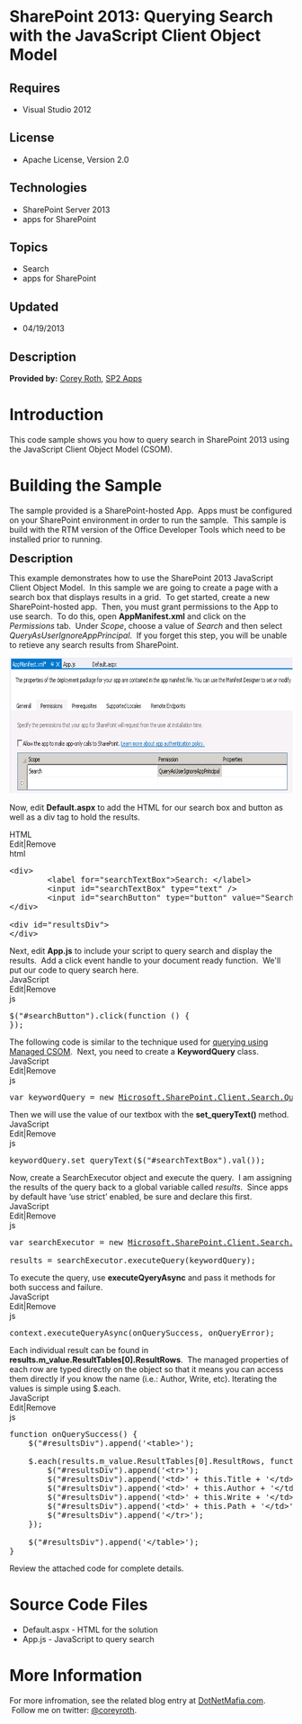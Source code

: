 # SharePoint 2013: Querying Search with the JavaScript Client Object Model
## Requires
- Visual Studio 2012
## License
- Apache License, Version 2.0
## Technologies
- SharePoint Server 2013
- apps for SharePoint
## Topics
- Search
- apps for SharePoint
## Updated
- 04/19/2013
## Description

<p><strong>Provided by:</strong> <a href="http://www.dotnetmafia.com">Corey Roth</a>,
<a href="http://www.sp2apps.com">SP2 Apps</a></p>
<h1>Introduction</h1>
<p>This code&nbsp;sample shows you how to query search in SharePoint 2013 using the JavaScript Client Object Model (CSOM).</p>
<h1><span>Building the Sample</span></h1>
<p>The sample provided is a SharePoint-hosted App. &nbsp;Apps must be configured on your SharePoint environment in order to run the sample. &nbsp;This sample is build with the RTM version of the Office Developer Tools which need to be installed prior to running.</p>
<p><span style="font-size:20px; font-weight:bold">Description</span></p>
<p>This example demonstrates how to use the SharePoint 2013 JavaScript Client Object Model. &nbsp;In this sample we are going to create a page with a search box that displays results in a grid. &nbsp;To get started, create a new SharePoint-hosted app. &nbsp;Then,
 you must grant permissions to the App to use search. &nbsp;To do this, open <strong>
AppManifest.xml</strong>&nbsp;and click on the <em>Permissions</em>&nbsp;tab. &nbsp;Under
<em>Scope</em>, choose a value of <em>Search</em>&nbsp;and then select <em>QueryAsUserIgnoreAppPrincipal</em>. &nbsp;If you forget this step, you will be unable to retieve any search results from SharePoint.</p>
<p><img id="80205" src="80205-searchapprestpermission.png" alt="" width="719" height="241"></p>
<p>Now, edit <strong>Default.aspx</strong>&nbsp;to add the HTML for our search box and button as well as a div tag to hold the results.</p>
<div class="scriptcode">
<div class="pluginEditHolder" pluginCommand="mceScriptCode">
<div class="title"><span>HTML</span></div>
<div class="pluginLinkHolder"><span class="pluginEditHolderLink">Edit</span>|<span class="pluginRemoveHolderLink">Remove</span></div>
<span class="hidden">html</span>

<div class="preview">
<pre class="html"><span class="html__tag_start">&lt;div</span><span class="html__tag_start">&gt;&nbsp;
</span>&nbsp;&nbsp;&nbsp;&nbsp;&nbsp;&nbsp;&nbsp;&nbsp;<span class="html__tag_start">&lt;label</span>&nbsp;<span class="html__attr_name">for</span>=<span class="html__attr_value">&quot;searchTextBox&quot;</span><span class="html__tag_start">&gt;</span>Search:&nbsp;<span class="html__tag_end">&lt;/label&gt;</span>&nbsp;
&nbsp;&nbsp;&nbsp;&nbsp;&nbsp;&nbsp;&nbsp;&nbsp;<span class="html__tag_start">&lt;input</span>&nbsp;<span class="html__attr_name">id</span>=<span class="html__attr_value">&quot;searchTextBox&quot;</span>&nbsp;<span class="html__attr_name">type</span>=<span class="html__attr_value">&quot;text&quot;</span>&nbsp;<span class="html__tag_start">/&gt;</span>&nbsp;
&nbsp;&nbsp;&nbsp;&nbsp;&nbsp;&nbsp;&nbsp;&nbsp;<span class="html__tag_start">&lt;input</span>&nbsp;<span class="html__attr_name">id</span>=<span class="html__attr_value">&quot;searchButton&quot;</span>&nbsp;<span class="html__attr_name">type</span>=<span class="html__attr_value">&quot;button&quot;</span>&nbsp;<span class="html__attr_name">value</span>=<span class="html__attr_value">&quot;Search&quot;</span>&nbsp;<span class="html__tag_start">/&gt;</span>&nbsp;
<span class="html__tag_end">&lt;/div&gt;</span>&nbsp;
&nbsp;
<span class="html__tag_start">&lt;div</span>&nbsp;<span class="html__attr_name">id</span>=<span class="html__attr_value">&quot;resultsDiv&quot;</span><span class="html__tag_start">&gt;&nbsp;
</span><span class="html__tag_end">&lt;/div&gt;</span></pre>
</div>
</div>
</div>
<div class="endscriptcode">Next, edit <strong>App.js</strong>&nbsp;to include your script to query search and display the results. &nbsp;Add a click event handle to your document ready function. &nbsp;We'll put our code to query search here.</div>
<div class="endscriptcode"></div>
<div class="endscriptcode">
<div class="scriptcode">
<div class="pluginEditHolder" pluginCommand="mceScriptCode">
<div class="title"><span>JavaScript</span></div>
<div class="pluginLinkHolder"><span class="pluginEditHolderLink">Edit</span>|<span class="pluginRemoveHolderLink">Remove</span></div>
<span class="hidden">js</span>

<div class="preview">
<pre class="js">$(<span class="js__string">&quot;#searchButton&quot;</span>).click(<span class="js__operator">function</span>&nbsp;()&nbsp;<span class="js__brace">{</span>&nbsp;&nbsp;&nbsp;&nbsp;&nbsp;&nbsp;&nbsp;&nbsp;
<span class="js__brace">}</span>);</pre>
</div>
</div>
</div>
<div class="endscriptcode">The following code is similar to the technique used for
<a href="http://code.msdn.microsoft.com/Query-Search-with-the-649f1bc1">querying using Managed CSOM</a>. &nbsp;Next, you need to create a
<strong>KeywordQuery</strong> class.</div>
<div class="endscriptcode"></div>
<div class="endscriptcode">
<div class="scriptcode">
<div class="pluginEditHolder" pluginCommand="mceScriptCode">
<div class="title"><span>JavaScript</span></div>
<div class="pluginLinkHolder"><span class="pluginEditHolderLink">Edit</span>|<span class="pluginRemoveHolderLink">Remove</span></div>
<span class="hidden">js</span>

<div class="preview">
<pre class="js"><span class="js__statement">var</span>&nbsp;keywordQuery&nbsp;=&nbsp;<span class="js__operator">new</span>&nbsp;<a class="libraryLink" href="http://msdn.microsoft.com/en-US/library/Microsoft.SharePoint.Client.Search.Query.KeywordQuery.aspx" target="_blank" title="Auto generated link to Microsoft.SharePoint.Client.Search.Query.KeywordQuery">Microsoft.SharePoint.Client.Search.Query.KeywordQuery</a>(context);</pre>
</div>
</div>
</div>
<div class="endscriptcode">Then we will use the value of our textbox with the <strong>
set_queryText() </strong>method.</div>
</div>
<div class="endscriptcode">
<div class="scriptcode">
<div class="pluginEditHolder" pluginCommand="mceScriptCode">
<div class="title"><span>JavaScript</span></div>
<div class="pluginLinkHolder"><span class="pluginEditHolderLink">Edit</span>|<span class="pluginRemoveHolderLink">Remove</span></div>
<span class="hidden">js</span>

<div class="preview">
<pre class="js">keywordQuery.set_queryText($(<span class="js__string">&quot;#searchTextBox&quot;</span>).val());</pre>
</div>
</div>
</div>
</div>
<div class="endscriptcode"></div>
<div class="endscriptcode">Now, create a SearchExecutor object and execute the query.&nbsp; I am assigning the results of the query back to a global variable called
<em>results</em>.&nbsp; Since apps by default have &lsquo;use strict&rsquo; enabled, be sure and declare this first.</div>
<div class="endscriptcode"></div>
<div class="endscriptcode">
<div class="scriptcode">
<div class="pluginEditHolder" pluginCommand="mceScriptCode">
<div class="title"><span>JavaScript</span></div>
<div class="pluginLinkHolder"><span class="pluginEditHolderLink">Edit</span>|<span class="pluginRemoveHolderLink">Remove</span></div>
<span class="hidden">js</span>

<div class="preview">
<pre class="js"><span class="js__statement">var</span>&nbsp;searchExecutor&nbsp;=&nbsp;<span class="js__operator">new</span>&nbsp;<a class="libraryLink" href="http://msdn.microsoft.com/en-US/library/Microsoft.SharePoint.Client.Search.Query.SearchExecutor.aspx" target="_blank" title="Auto generated link to Microsoft.SharePoint.Client.Search.Query.SearchExecutor">Microsoft.SharePoint.Client.Search.Query.SearchExecutor</a>(context);&nbsp;
&nbsp;
results&nbsp;=&nbsp;searchExecutor.executeQuery(keywordQuery);&nbsp;</pre>
</div>
</div>
</div>
</div>
<div class="endscriptcode">To execute the query, use <strong>executeQyeryAsync</strong>&nbsp;and pass it methods for both success and failure.</div>
<div class="endscriptcode"></div>
<div class="endscriptcode">
<div class="scriptcode">
<div class="pluginEditHolder" pluginCommand="mceScriptCode">
<div class="title"><span>JavaScript</span></div>
<div class="pluginLinkHolder"><span class="pluginEditHolderLink">Edit</span>|<span class="pluginRemoveHolderLink">Remove</span></div>
<span class="hidden">js</span>

<div class="preview">
<pre class="js">context.executeQueryAsync(onQuerySuccess,&nbsp;onQueryError);</pre>
</div>
</div>
</div>
</div>
<div class="endscriptcode">Each individual result can be found in <strong>results.m_value.ResultTables[0].ResultRows</strong>.&nbsp; The managed properties of each row are typed directly on the object so that it means you can access them directly if you know
 the name (i.e.: Author, Write, etc). Iterating the values is simple using $.each. &nbsp;</div>
<div class="endscriptcode"></div>
<div class="endscriptcode">
<div class="scriptcode">
<div class="pluginEditHolder" pluginCommand="mceScriptCode">
<div class="title"><span>JavaScript</span></div>
<div class="pluginLinkHolder"><span class="pluginEditHolderLink">Edit</span>|<span class="pluginRemoveHolderLink">Remove</span></div>
<span class="hidden">js</span>

<div class="preview">
<pre class="js"><span class="js__operator">function</span>&nbsp;onQuerySuccess()&nbsp;<span class="js__brace">{</span>&nbsp;
&nbsp;&nbsp;&nbsp;&nbsp;$(<span class="js__string">&quot;#resultsDiv&quot;</span>).append(<span class="js__string">'&lt;table&gt;'</span>);&nbsp;
&nbsp;
&nbsp;&nbsp;&nbsp;&nbsp;$.each(results.m_value.ResultTables[<span class="js__num">0</span>].ResultRows,&nbsp;<span class="js__operator">function</span>&nbsp;()&nbsp;<span class="js__brace">{</span>&nbsp;
&nbsp;&nbsp;&nbsp;&nbsp;&nbsp;&nbsp;&nbsp;&nbsp;$(<span class="js__string">&quot;#resultsDiv&quot;</span>).append(<span class="js__string">'&lt;tr&gt;'</span>);&nbsp;
&nbsp;&nbsp;&nbsp;&nbsp;&nbsp;&nbsp;&nbsp;&nbsp;$(<span class="js__string">&quot;#resultsDiv&quot;</span>).append(<span class="js__string">'&lt;td&gt;'</span>&nbsp;&#43;&nbsp;<span class="js__operator">this</span>.Title&nbsp;&#43;&nbsp;<span class="js__string">'&lt;/td&gt;'</span>);&nbsp;
&nbsp;&nbsp;&nbsp;&nbsp;&nbsp;&nbsp;&nbsp;&nbsp;$(<span class="js__string">&quot;#resultsDiv&quot;</span>).append(<span class="js__string">'&lt;td&gt;'</span>&nbsp;&#43;&nbsp;<span class="js__operator">this</span>.Author&nbsp;&#43;&nbsp;<span class="js__string">'&lt;/td&gt;'</span>);&nbsp;
&nbsp;&nbsp;&nbsp;&nbsp;&nbsp;&nbsp;&nbsp;&nbsp;$(<span class="js__string">&quot;#resultsDiv&quot;</span>).append(<span class="js__string">'&lt;td&gt;'</span>&nbsp;&#43;&nbsp;<span class="js__operator">this</span>.Write&nbsp;&#43;&nbsp;<span class="js__string">'&lt;/td&gt;'</span>);&nbsp;
&nbsp;&nbsp;&nbsp;&nbsp;&nbsp;&nbsp;&nbsp;&nbsp;$(<span class="js__string">&quot;#resultsDiv&quot;</span>).append(<span class="js__string">'&lt;td&gt;'</span>&nbsp;&#43;&nbsp;<span class="js__operator">this</span>.Path&nbsp;&#43;&nbsp;<span class="js__string">'&lt;/td&gt;'</span>);&nbsp;
&nbsp;&nbsp;&nbsp;&nbsp;&nbsp;&nbsp;&nbsp;&nbsp;$(<span class="js__string">&quot;#resultsDiv&quot;</span>).append(<span class="js__string">'&lt;/tr&gt;'</span>);&nbsp;
&nbsp;&nbsp;&nbsp;&nbsp;<span class="js__brace">}</span>);&nbsp;
&nbsp;
&nbsp;&nbsp;&nbsp;&nbsp;$(<span class="js__string">&quot;#resultsDiv&quot;</span>).append(<span class="js__string">'&lt;/table&gt;'</span>);&nbsp;
<span class="js__brace">}</span>&nbsp;
</pre>
</div>
</div>
</div>
<div class="endscriptcode">Review the attached code for complete details.</div>
</div>
<div class="endscriptcode"></div>
</div>
<h1><span>Source Code Files</span></h1>
<ul>
<li>Default.aspx - HTML for the solution </li><li>App.js - JavaScript to query search </li></ul>
<h1>More Information</h1>
<p>For more infromation, see the related blog entry at <a href="http://www.dotnetmafia.com/blogs/dotnettipoftheday/archive/2013/04/18/how-to-query-search-with-the-sharepoint-2013-javascript-client-object-model.aspx">
DotNetMafia.com</a>. &nbsp;Follow me on twitter: <a href="http://twitter.com/coreyroth">
@coreyroth</a>.</p>
